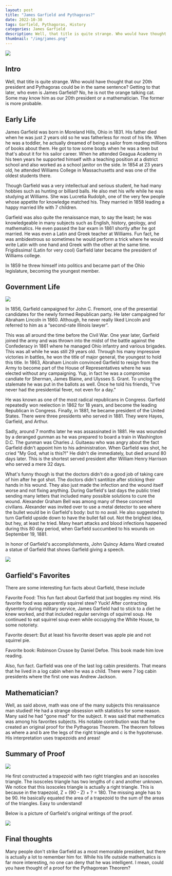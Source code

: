 ```yaml
---
layout: post
title: "James Garfield and Pythagoras?"
date: 2022-10-30
tags: Garfield, Pythagoras, History
categories: James Garfield
description: Well, that title is quite strange. Who would have thought that our 20th president and Pythagoras could be in the same sentence? Getting to that later, who even is James Garfield? No, he is not the orange talking cat. Some may know him as our 20th president or a mathematician. The former is more probable. James Garfield was born in...
thumbnail: "/img/james.png"
---
```


<img class="normal" src="/img/james.webp">

## Intro

Well, that title is quite strange. Who would have thought that our 20th president and Pythagoras could be in the same sentence? Getting to that later, who even is James Garfield? No, he is not the orange talking cat. Some may know him as our 20th president or a mathematician. The former is more probable.

## Early Life 

James Garfield was born in Moreland Hills, Ohio in 1831. His father died when he was just 2 years old so he was fatherless for most of his life. When he was a toddler, he actually dreamed of being a sailor from reading millions of books about them. He got to tow some boats when he was a teen but that's about it for his sailor career. When he attended Geagua Academy in his teen years he supported himself with a teaching position at a district school and also worked as a school janitor on the side. In 1854 at 23 years old, he attended Williams College in Massachusetts and was one of the oldest students there.

Though Garfield was a very intellectual and serious student, he had many hobbies such as hunting or billiard balls. He also met his wife while he was studying at Williams. She was Lucretia Rudolph, one of the very few people whose appetite for knowledge matched his. They married in 1858 leading a happy married life with 7 children. 

Garfield was also quite the renaissance man, to say the least; he was knowledgeable in many subjects such as English, history, geology, and mathematics. He even passed the bar exam in 1861 shortly after he got married. He was even a Latin and Greek teacher at Williams. Fun fact, he was ambidextrous so sometimes he would perform a trick where he would write Latin with one hand and Greek with the other at the same time. Frigidissima! (Latin for very cool) Garfield later became the president of Williams college. 

In 1859 he threw himself into politics and became part of the Ohio legislature, becoming the youngest member. 

## Government Life 

<img class="small" src="/img/pic.jpg">

In 1856, Garfield campaigned for John C. Fremont, one of the presential candidates for the newly formed Republican party. He later campaigned for Abraham Lincoln in 1860. Although, he never really liked Lincoln and referred to him as a “second-rate Illinois lawyer”. 

This was all around the time before the Civil War. One year later, Garfield joined the army and was thrown into the midst of the battle against the Confederacy in 1861 where he managed Ohio infantry and various brigades. This was all while he was still 29 years old. Through his many impressive victories in battles, he won the title of major general, the youngest to hold this title. In 1863, Abraham Lincoln convinced Garfield to resign from the Army to become part of the House of Representatives where he was elected without any campaigning. Yup, in fact he was a compromise candiate for Sherman, James Blaine, and Ulysses S. Grant. To unclog the stalemate he was put in the ballots as well. Once he told his friends, "I've never had the presidential fever, not even for a day."

He was known as one of the most radical republicans in Congress. Garfield repeatedly won reelection in 1862 for 18 years, and become the leading Republican in Congress. Finally, in 1881, he became president of the United States. There were three presidents who served in 1881. They were Hayes, Garfield, and Arthur. 

Sadly, around 7 months later he was assassinated in 1881. He was wounded by a deranged gunman as he was prepared to board a train in Washington D.C. The gunman was Charles J. Guitaeau who was angry about the fact Garfield didn't appoint him to his administration. When Garfield was shot, he cried "My God, what is this?!" He didn't die immediately, but died around 80 days later. This is the shortest served president after William Henry Harrison who served a mere 32 days. 

What's funny though is that the doctors didn't do a good job of taking care of him after he got shot. The doctors didn't santitize after sticking their hands in his wound. They also just made the infection and the wound itself worse and not fixing anything. During Garfield's last days the public tried sending many letters that included many possible solutions to cure the wound. Alexander Graham Bell was among many of these concerned civilians. Alexander was invited over to use a metal detector to see where the bullet would be in Garfield's body: but to no avail. He also suggested to turn Garfield upside down to have the bullet fall out. Not the brighest idea, but hey, at least he tried. Many heart attacks and blood infections happened during this 80 day period, when Garfield succumbed to his wounds on September 19, 1881.

In honor of Garfield's accomplishments, John Quincy Adams Ward created a statue of Garfield that shows Garfield giving a speech.

<img class="small" src="/img/statue.jpeg">

## Garfield's Favorites

There are some interesting fun facts about Garfield, these include

Favorite Food: This fun fact about Garfield that just boggles my mind. His favorite food was apparently squirrel stew? Yuck! After contracting dysentery during military service, James Garfield had to stick to a diet he knew worked, and that included regular servings of squirrel soup. He continued to eat squirrel soup even while occupying the White House, to some notoriety. 

Favorite desert: But at least his favorite desert was apple pie and not squirrel pie. 

Favorite book: Robinson Crusoe by Daniel Defoe. This book made him love reading. 

Also, fun fact. Garfield was one of the last log cabin presidents. That means that he lived in a log cabin when he was a child. There were 7 log cabin presidents where the first one was Andrew Jackson. 

## Mathematician?

Well, as said above, math was one of the many subjects this renaissance man studied! He had a strange obsession with statistics for some reason. Many said he had "gone mad" for the subject. It was said that mathematics was among his favorites subjects. His notable contribution was that he created an original proof for the Pythagoras Theorem. The theorem follows as where a and b are the legs of the right triangle and c is the hypotenuse. His interpretation uses trapezoids and areas!

## Summary of Proof 

<img class="small" src="/img/proof.png"> 

He first constructed a trapezoid with two right triangles and an isosceles triangle. The isosceles triangle has two lengths of c and another unknown. We notice that this isosceles triangle is actually a right triangle. This is because in the trapezoid,  Z + (90 - Z) + ? = 180. The missing angle has to be 90. He basically equated the area of a trapezoid to the sum of the areas of the triangles. Easy to understand!

Below is a picture of Garfield's original writings of the proof. 

<img class="small" src="/img/original.png">

## Final thoughts

Many people don't strike Garfield as a most memorable president, but there is actually a lot to remember him for. While his life outside mathematics is far more interesting, no one can deny that he was intelligent. I mean, could you have thought of a proof for the Pythagorean Theorem? 